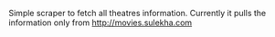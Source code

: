 
Simple scraper to fetch all theatres information.
Currently it pulls the information only from http://movies.sulekha.com

